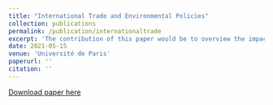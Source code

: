 ```yaml
---
title: "International Trade and Environmental Policies"
collection: publications
permalink: /publication/internationaltrade
excerpt: 'The contribution of this paper would be to overview the impact of the new envrionmental policies on the international trade (liberalism and neoclassical). It approaches this point of view from the environnemental economics, according to the most important and applicables theories'
date: 2021-05-15
venue: 'Université de Paris'
paperurl: ''
citation: ''
---
```


[Download paper here](https://pignel.com/papers/Should_central_banks_issues_cryptocurrency__R%C3%A9my%20PIGNEL.pdf)

